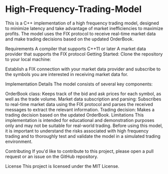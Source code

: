 # High-Frequency-Trading-Model
This is a C++ implementation of a high frequency trading model, designed to minimize latency and take advantage of market inefficiencies to maximize profits. The model uses the FIX protocol to receive real-time market data and make trading decisions based on the updated OrderBook.

Requirements
A compiler that supports C++11 or later
A market data provider that supports the FIX protocol
Getting Started:
Clone the repository to your local machine:

Establish a FIX connection with your market data provider and subscribe to the symbols you are interested in receiving market data for.

Implementation Details
The model consists of several key components:

OrderBook class: Keeps track of the bid and ask prices for each symbol, as well as the trade volume.
Market data subscription and parsing: Subscribes to real-time market data using the FIX protocol and parses the received messages to extract the relevant information.
Trading decision: Makes a trading decision based on the updated OrderBook.
Limitations
This implementation is intended for educational and demonstration purposes only and may not be suitable for real-world trading. Before using this model, it is important to understand the risks associated with high frequency trading and to thoroughly test and validate the model in a simulated trading environment.

Contributing
If you'd like to contribute to this project, please open a pull request or an issue on the GitHub repository.

License
This project is licensed under the MIT License. 
